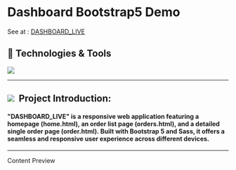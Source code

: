 # Dashboard Bootstrap5 Demo
 
See at : [DASHBOARD_LIVE](https://chrisluo5311.github.io/DASHBOARD_LIVE/home.html)

<h2> 🔧 Technologies & Tools </h2>
<div>
   <img src="https://img.shields.io/badge/Bootstrap-563D7C?style=for-the-badge&logo=bootstrap&logoColor=white" />
</div>
 
 ---

 <h2 ><img src="https://img.icons8.com/office/30/000000/training.png"/> &nbspProject Introduction: </h2>

 #### "DASHBOARD_LIVE" is a responsive web application featuring a homepage (home.html), an order list page (orders.html), and a detailed single order page (order.html). Built with Bootstrap 5 and Sass, it offers a seamless and responsive user experience across different devices.

 ---

Content Preview

 
